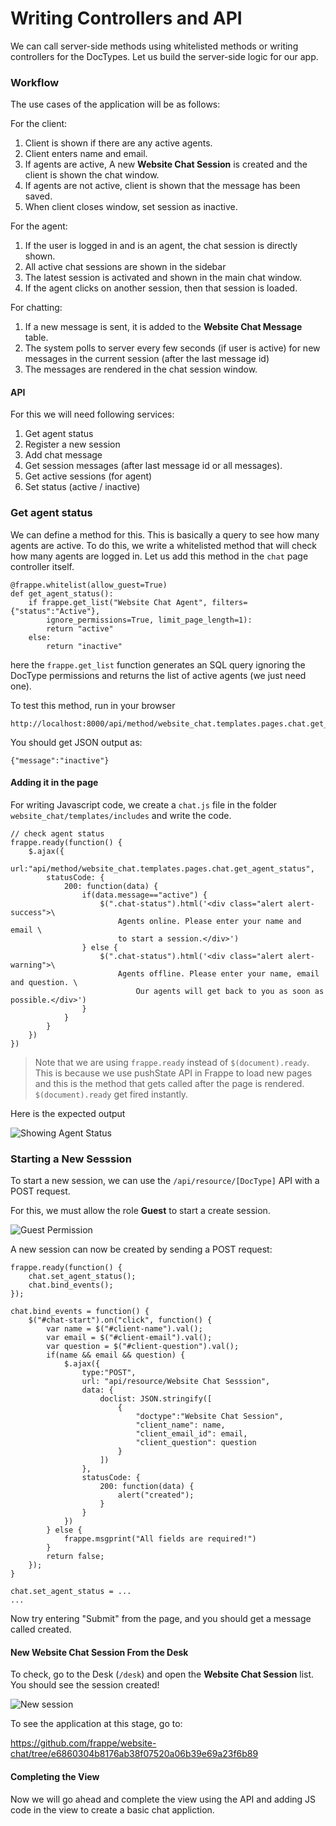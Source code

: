 # Writing Controllers and API

We can call server-side methods using whitelisted methods or writing controllers for the DocTypes. Let us build the server-side logic for our app.

### Workflow

The use cases of the application will be as follows:

For the client:

1. Client is shown if there are any active agents.
1. Client enters name and email.
1. If agents are active, A new **Website Chat Session** is created and the client is shown the chat window.
1. If agents are not active, client is shown that the message has been saved.
1. When client closes window, set session as inactive.

For the agent:

1. If the user is logged in and is an agent, the chat session is directly shown.
1. All active chat sessions are shown in the sidebar
1. The latest session is activated and shown in the main chat window.
1. If the agent clicks on another session, then that session is loaded.

For chatting:

1. If a new message is sent, it is added to the **Website Chat Message** table.
1. The system polls to server every few seconds (if user is active) for new messages in the current session (after the last message id)
1. The messages are rendered in the chat session window.

#### API

For this we will need following services:

1. Get agent status
1. Register a new session
1. Add chat message
1. Get session messages (after last message id or all messages).
1. Get active sessions (for agent)
1. Set status (active / inactive)

### Get agent status

We can define a method for this. This is basically a query to see how many agents are active. To do this, we write a whitelisted method that will check how many agents are logged in. Let us add this method in the `chat` page controller itself.

	@frappe.whitelist(allow_guest=True)
	def get_agent_status():
		if frappe.get_list("Website Chat Agent", filters={"status":"Active"},
			ignore_permissions=True, limit_page_length=1):
			return "active"
		else:
			return "inactive"

here the `frappe.get_list` function generates an SQL query ignoring the DocType permissions and returns the list of active agents (we just need one).

To test this method, run in your browser

	http://localhost:8000/api/method/website_chat.templates.pages.chat.get_agent_status

You should get JSON output as:

	{"message":"inactive"}


#### Adding it in the page

For writing Javascript code, we create a `chat.js` file in the folder `website_chat/templates/includes` and write the code.

	// check agent status
	frappe.ready(function() {
		$.ajax({
			url:"api/method/website_chat.templates.pages.chat.get_agent_status",
			statusCode: {
				200: function(data) {
					if(data.message=="active") {
						$(".chat-status").html('<div class="alert alert-success">\
							Agents online. Please enter your name and email \
							to start a session.</div>')
					} else {
						$(".chat-status").html('<div class="alert alert-warning">\
							Agents offline. Please enter your name, email and question. \
								Our agents will get back to you as soon as possible.</div>')
					}
				}
			}
		})
	})

> Note that we are using `frappe.ready` instead of `$(document).ready`. This is because we use pushState API in Frappe to load new pages and this is the method that gets called after the page is rendered. `$(document).ready` get fired instantly.

Here is the expected output

![Showing Agent Status](assets/frappe_io/images/app-development/show-agent-status.png)

### Starting a New Sesssion

To start a new session, we can use the `/api/resource/[DocType]` API with a POST request.

For this, we must allow the role **Guest** to start a create session.

![Guest Permission](/assets/frappe_io/images/app-development/add-guest-permission.png)

A new session can now be created by sending a POST request:

	frappe.ready(function() {
		chat.set_agent_status();
		chat.bind_events();
	});

	chat.bind_events = function() {
		$("#chat-start").on("click", function() {
			var name = $("#client-name").val();
			var email = $("#client-email").val();
			var question = $("#client-question").val();
			if(name && email && question) {
				$.ajax({
					type:"POST",
					url: "api/resource/Website Chat Sesssion",
					data: {
						doclist: JSON.stringify([
							{
								"doctype":"Website Chat Session",
								"client_name": name,
								"client_email_id": email,
								"client_question": question
							}
						])
					},
					statusCode: {
						200: function(data) {
							alert("created");
						}
					}
				})
			} else {
				frappe.msgprint("All fields are required!")
			}
			return false;
		});
	}

	chat.set_agent_status = ...
	...


Now try entering "Submit" from the page, and you should get a message called created.

#### New Website Chat Session From the Desk

To check, go to the Desk (`/desk`) and open the **Website Chat Session** list. You should see the session created!

![New session](/assets/frappe_io/images/app-development/new-chat-session.png)

To see the application at this stage, go to:

https://github.com/frappe/website-chat/tree/e6860304b8176ab38f07520a06b39e69a23f6b89


#### Completing the View

Now we will go ahead and complete the view using the API and adding JS code in the view to create a basic chat appliction.

